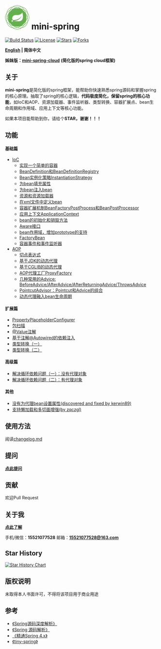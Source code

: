 # <img src="assets/spring-framework.png" width="80" height="80"> mini-spring
[![Build Status](https://img.shields.io/badge/build-passing-brightgreen)](https://github.com/DerekYRC/mini-spring)
[![License](https://img.shields.io/badge/license-Apache%202-4EB1BA.svg)](https://www.apache.org/licenses/LICENSE-2.0.html)
[![Stars](https://img.shields.io/github/stars/DerekYRC/mini-spring)](https://img.shields.io/github/stars/DerekYRC/mini-spring)
[![Forks](https://img.shields.io/github/forks/DerekYRC/mini-spring)](https://img.shields.io/github/forks/DerekYRC/mini-spring)

**[English](./README_en.md) | 简体中文**

**姊妹版：**[**mini-spring-cloud**](https://github.com/DerekYRC/mini-spring-cloud) **(简化版的spring cloud框架)**

## 关于

**mini-spring**是简化版的spring框架，能帮助你快速熟悉spring源码和掌握spring的核心原理。抽取了spring的核心逻辑，**代码极度简化，保留spring的核心功能**，如IoC和AOP、资源加载器、事件监听器、类型转换、容器扩展点、bean生命周期和作用域、应用上下文等核心功能。

如果本项目能帮助到你，请给个**STAR，谢谢！！！**

## 功能
#### 基础篇
* [IoC](https://github.com/DerekYRC/mini-spring/blob/main/changelog.md#基础篇IoC)
    * [实现一个简单的容器](https://github.com/DerekYRC/mini-spring/blob/main/changelog.md#最简单的bean容器)
    * [BeanDefinition和BeanDefinitionRegistry](https://github.com/DerekYRC/mini-spring/blob/main/changelog.md#BeanDefinition和BeanDefinitionRegistry)
    * [Bean实例化策略InstantiationStrategy](https://github.com/DerekYRC/mini-spring/blob/main/changelog.md#Bean实例化策略InstantiationStrategy)
    * [为bean填充属性](https://github.com/DerekYRC/mini-spring/blob/main/changelog.md#为bean填充属性)
    * [为bean注入bean](https://github.com/DerekYRC/mini-spring/blob/main/changelog.md#为bean注入bean)
    * [资源和资源加载器](https://github.com/DerekYRC/mini-spring/blob/main/changelog.md#资源和资源加载器)
    * [在xml文件中定义bean](https://github.com/DerekYRC/mini-spring/blob/main/changelog.md#在xml文件中定义bean)
    * [容器扩展机制BeanFactoryPostProcess和BeanPostProcessor](https://github.com/DerekYRC/mini-spring/blob/main/changelog.md#BeanFactoryPostProcess和BeanPostProcessor)
    * [应用上下文ApplicationContext](https://github.com/DerekYRC/mini-spring/blob/main/changelog.md#应用上下文ApplicationContext)
    * [bean的初始化和销毁方法](https://github.com/DerekYRC/mini-spring/blob/main/changelog.md#bean的初始化和销毁方法)
    * [Aware接口](https://github.com/DerekYRC/mini-spring/blob/main/changelog.md#Aware接口)
    * [bean作用域，增加prototype的支持](https://github.com/DerekYRC/mini-spring/blob/main/changelog.md#bean作用域增加prototype的支持)
    * [FactoryBean](https://github.com/DerekYRC/mini-spring/blob/main/changelog.md#FactoryBean)
    * [容器事件和事件监听器](https://github.com/DerekYRC/mini-spring/blob/main/changelog.md#容器事件和事件监听器)
* [AOP](https://github.com/DerekYRC/mini-spring/blob/main/changelog.md#基础篇AOP)
    * [切点表达式](https://github.com/DerekYRC/mini-spring/blob/main/changelog.md#切点表达式)
    * [基于JDK的动态代理](https://github.com/DerekYRC/mini-spring/blob/main/changelog.md#基于JDK的动态代理)
    * [基于CGLIB的动态代理](https://github.com/DerekYRC/mini-spring/blob/main/changelog.md#基于CGLIB的动态代理)
    * [AOP代理工厂ProxyFactory](https://github.com/DerekYRC/mini-spring/blob/main/changelog.md#AOP代理工厂)
    * [几种常用的Advice: BeforeAdvice/AfterAdvice/AfterReturningAdvice/ThrowsAdvice](https://github.com/DerekYRC/mini-spring/blob/main/changelog.md#几种常用的AdviceBeforeAdviceAfterAdviceAfterReturningAdviceThrowsAdvice)
    * [PointcutAdvisor：Pointcut和Advice的组合](https://github.com/DerekYRC/mini-spring/blob/main/changelog.md#pointcutadvisorpointcut和advice的组合)
    * [动态代理融入bean生命周期](https://github.com/DerekYRC/mini-spring/blob/main/changelog.md#动态代理融入bean生命周期)
    

#### 扩展篇
* [PropertyPlaceholderConfigurer](https://github.com/DerekYRC/mini-spring/blob/main/changelog.md#propertyplaceholderconfigurer)
* [包扫描](https://github.com/DerekYRC/mini-spring/blob/main/changelog.md#包扫描)
* [@Value注解](https://github.com/DerekYRC/mini-spring/blob/main/changelog.md#value注解)
* [基于注解@Autowired的依赖注入](https://github.com/DerekYRC/mini-spring/blob/main/changelog.md#autowired注解)
* [类型转换（一）](https://github.com/DerekYRC/mini-spring/blob/main/changelog.md#类型转换一)
* [类型转换（二）](https://github.com/DerekYRC/mini-spring/blob/main/changelog.md#类型转换二)

#### 高级篇
* [解决循环依赖问题（一）：没有代理对象](https://github.com/DerekYRC/mini-spring/blob/main/changelog.md#解决循环依赖问题一没有代理对象)
* [解决循环依赖问题（二）：有代理对象](https://github.com/DerekYRC/mini-spring/blob/main/changelog.md#解决循环依赖问题二有代理对象)

#### 其他
* [没有为代理bean设置属性(discovered and fixed by kerwin89)](https://github.com/DerekYRC/mini-spring/blob/main/changelog.md#bug-fix没有为代理bean设置属性discovered-and-fixed-by-kerwin89)
* [支持懒加载和多切面增强(by zqczgl)](https://github.com/DerekYRC/mini-spring/blob/main/changelog.md#支持懒加载和多切面增强by-zqczgl)

## 使用方法
阅读[changelog.md](https://github.com/DerekYRC/mini-spring/blob/main/changelog.md)

## 提问
[**点此提问**](https://github.com/DerekYRC/mini-spring/issues/4)

## 贡献
欢迎Pull Request

## 关于我
[**点此了解**](https://github.com/DerekYRC)

手机/微信：**15521077528**  邮箱：**15521077528@163.com**

## Star History

[![Star History Chart](https://api.star-history.com/svg?repos=DerekYRC/mini-spring&type=Date)](https://star-history.com/#DerekYRC/mini-spring&Date)

## 版权说明
未取得本人书面许可，不得将该项目用于商业用途

## 参考
- [《Spring源码深度解析》](https://book.douban.com/subject/25866350/)
- [《Spring 源码解析》](http://svip.iocoder.cn/categories/Spring)
- [《精通Spring 4.x》](https://book.douban.com/subject/26952826/)
- [《tiny-spring》](https://github.com/code4craft/tiny-spring)
